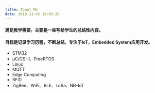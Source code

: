 ```yaml
---
title: About Me
date: 2019-11-05 10:03:25
---
```


#### 满足教学需要，主要是一些写给学生的总结性内容。

#### 目标是记录学习历程，不断总结，专注于IoT，Embedded System应用开发。
+ STM32
+ μC/OS-II、FreeRTOS
+ Linux
+ MQTT
+ Edge Computing
+ RFID
+ ZigBee、WiFi、BLE、LoRa、NB-IoT